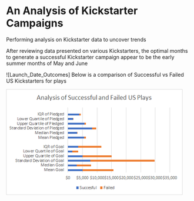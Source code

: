 # An Analysis of Kickstarter Campaigns
Performing analysis on Kickstarter data to uncover trends

After reviewing data presented on various Kickstarters, the optimal months to generate a successful Kickstarter campaign appear to be the early summer months of May and June

![Launch_Date_Outcomes]
Below is a comparison of Successful vs Failed US Kickstarters for plays

![Play_ Analysis](https://github.com/BPeaver/kickstarter-analysis/blob/main/Play%20Analysis.png)

